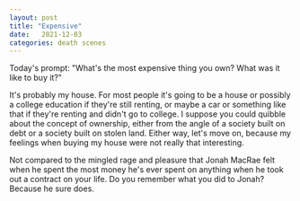 ```yaml
---
layout: post
title: "Expensive"
date:   2021-12-03
categories: death scenes
---
```

Today's prompt: "What's the most expensive thing you own? What was it like to buy it?"

It's probably my house. For most people it's going to be a house or possibly a college education if they're still renting, or maybe a car or something like that if they're renting and didn't go to college. I suppose you could quibble about the concept of ownership, either from the angle of a society built on debt or a society built on stolen land. Either way, let's move on, because my feelings when buying my house were not really that interesting. 

Not compared to the mingled rage and pleasure that Jonah MacRae felt when he spent the most money he's ever spent on anything when he took out a contract on your life. Do you remember what you did to Jonah? Because he sure does.

